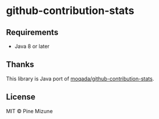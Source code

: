 # github-contribution-stats

## Requirements

- Java 8 or later

## Thanks
This library is Java port of [moqada/github-contribution-stats](https://github.com/moqada/github-contribution-stats).

## License
MIT &copy; Pine Mizune
